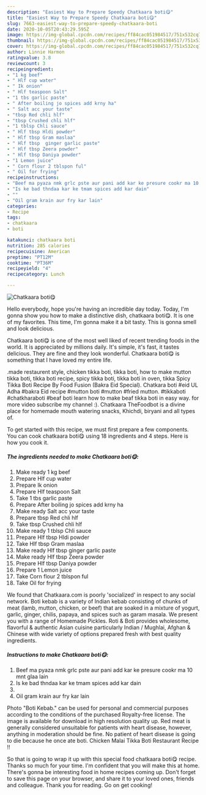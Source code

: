 ```yaml
---
description: "Easiest Way to Prepare Speedy Chatkaara boti😋"
title: "Easiest Way to Prepare Speedy Chatkaara boti😋"
slug: 7663-easiest-way-to-prepare-speedy-chatkaara-boti
date: 2020-10-05T20:43:29.595Z
image: https://img-global.cpcdn.com/recipes/ff84cac051984517/751x532cq70/chatkaara-boti😋-recipe-main-photo.jpg
thumbnail: https://img-global.cpcdn.com/recipes/ff84cac051984517/751x532cq70/chatkaara-boti😋-recipe-main-photo.jpg
cover: https://img-global.cpcdn.com/recipes/ff84cac051984517/751x532cq70/chatkaara-boti😋-recipe-main-photo.jpg
author: Linnie Harmon
ratingvalue: 3.8
reviewcount: 3
recipeingredient:
- "1 kg beef"
- " Hlf cup water"
- " Ik onion"
- " Hlf teaspoon Salt"
- "1 tbs garlic paste"
- " After boiling jo spices add krny ha"
- " Salt acc your taste"
- "tbsp Red chli hlf"
- "tbsp Crushed chli hlf"
- "1 tblsp Chli sauce"
- " Hlf tbsp Hldi powder"
- " Hlf tbsp Gram maslaa"
- " Hlf tbsp  ginger garlic paste"
- " Hlf tbsp Zeera powder"
- " Hlf tbsp Daniya powder"
- "1 Lemon juice"
- " Corn flour 2 tblspon ful"
- " Oil for frying"
recipeinstructions:
- "Beef ma pyaza nmk grlc pste aur pani add kar ke presure cookr ma 10 mnt glaa lain"
- "Is ke bad thndaa kar ke tmam spices add kar dain"
- ""
- "Oil gram krain aur fry kar lain"
categories:
- Recipe
tags:
- chatkaara
- boti

katakunci: chatkaara boti 
nutrition: 285 calories
recipecuisine: American
preptime: "PT12M"
cooktime: "PT36M"
recipeyield: "4"
recipecategory: Lunch

---
```



![Chatkaara boti😋](https://img-global.cpcdn.com/recipes/ff84cac051984517/751x532cq70/chatkaara-boti😋-recipe-main-photo.jpg)

Hello everybody, hope you're having an incredible day today. Today, I'm gonna show you how to make a distinctive dish, chatkaara boti😋. It is one of my favorites. This time, I'm gonna make it a bit tasty. This is gonna smell and look delicious.

Chatkaara boti😋 is one of the most well liked of recent trending foods in the world. It is appreciated by millions daily. It's simple, it's fast, it tastes delicious. They are fine and they look wonderful. Chatkaara boti😋 is something that I have loved my entire life.

.made restaurent style, chicken tikka boti, tikka boti, how to make mutton tikka boti, tikka boti recipe, spicy tikka boti, tikka boti in oven, tikka Spicy Tikka Boti Recipe By Food Fusion (Bakra Eid Special). Chatkara boti #eid UL Adha #bakra Eid recipe #mutton boti #mutton #fried mutton. #tikkaboti #chatkharaboti #beaf boti learn how to make beaf tikka boti in easy way. for more video subscribe my channel :). Chatkaara TheFoodbot is a divine place for homemade mouth watering snacks, Khichdi, biryani and all types of.


To get started with this recipe, we must first prepare a few components. You can cook chatkaara boti😋 using 18 ingredients and 4 steps. Here is how you cook it.

<!--inarticleads1-->

##### The ingredients needed to make Chatkaara boti😋:

1. Make ready 1 kg beef
1. Prepare  Hlf cup water
1. Prepare  Ik onion
1. Prepare  Hlf teaspoon Salt
1. Take 1 tbs garlic paste
1. Prepare  After boiling jo spices add krny ha
1. Make ready  Salt acc your taste
1. Prepare tbsp Red chli hlf
1. Take tbsp Crushed chli hlf
1. Make ready 1 tblsp Chli sauce
1. Prepare  Hlf tbsp Hldi powder
1. Take  Hlf tbsp Gram maslaa
1. Make ready  Hlf tbsp  ginger garlic paste
1. Make ready  Hlf tbsp Zeera powder
1. Prepare  Hlf tbsp Daniya powder
1. Prepare 1 Lemon juice
1. Take  Corn flour 2 tblspon ful
1. Take  Oil for frying


We found that Chatkaara.com is poorly &#39;socialized&#39; in respect to any social network. Boti kebab is a variety of Indian kebab consisting of chunks of meat (lamb, mutton, chicken, or beef) that are soaked in a mixture of yogurt, garlic, ginger, chilis, papaya, and spices such as garam masala. We present you with a range of Homemade Pickles. Roti &amp; Boti provides wholesome, flavorful &amp; authentic Asian cuisine particularly Indian / Mughlai, Afghan &amp; Chinese with wide variety of options prepared fresh with best quality ingredients. 

<!--inarticleads2-->

##### Instructions to make Chatkaara boti😋:

1. Beef ma pyaza nmk grlc pste aur pani add kar ke presure cookr ma 10 mnt glaa lain
1. Is ke bad thndaa kar ke tmam spices add kar dain
1. 
1. Oil gram krain aur fry kar lain


Photo &#34;Boti Kebab.&#34; can be used for personal and commercial purposes according to the conditions of the purchased Royalty-free license. The image is available for download in high resolution quality up. Red meat is generally considered unsuitable for patients with heart disease, however, anything in moderation should be fine. No patient of heart disease is going to die because he once ate boti. Chicken Malai Tikka Boti Restaurant Recipe !! 

So that is going to wrap it up with this special food chatkaara boti😋 recipe. Thanks so much for your time. I'm confident that you will make this at home. There's gonna be interesting food in home recipes coming up. Don't forget to save this page on your browser, and share it to your loved ones, friends and colleague. Thank you for reading. Go on get cooking!
